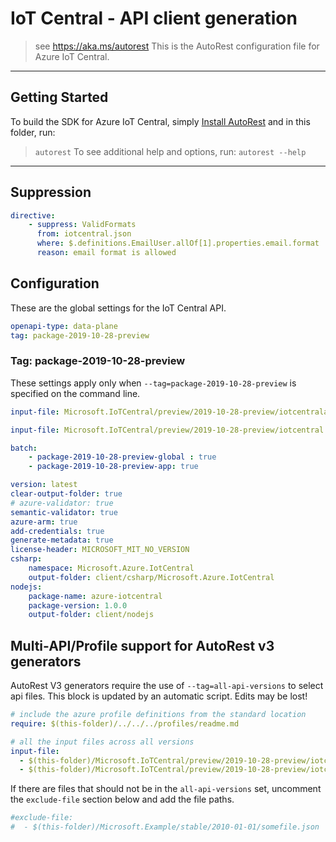 # IoT Central - API client generation
> see https://aka.ms/autorest
This is the AutoRest configuration file for Azure IoT Central.
---
## Getting Started
To build the SDK for Azure IoT Central, simply [Install AutoRest](https://aka.ms/autorest/install) and in this folder, run:
> `autorest`
To see additional help and options, run:
> `autorest --help`
---

## Suppression

``` yaml
directive:
    - suppress: ValidFormats
      from: iotcentral.json
      where: $.definitions.EmailUser.allOf[1].properties.email.format
      reason: email format is allowed
```

## Configuration
These are the global settings for the IoT Central API.
``` yaml
openapi-type: data-plane
tag: package-2019-10-28-preview
```

### Tag: package-2019-10-28-preview
These settings apply only when `--tag=package-2019-10-28-preview` is specified on the command line.

```yaml $(package-2019-10-28-preview-global)
input-file: Microsoft.IoTCentral/preview/2019-10-28-preview/iotcentralapps.json
```
```yaml $(package-2019-10-28-preview-app)
input-file: Microsoft.IoTCentral/preview/2019-10-28-preview/iotcentral.json
```

```yaml
batch:
    - package-2019-10-28-preview-global : true
    - package-2019-10-28-preview-app: true
```

```yaml
version: latest
clear-output-folder: true
# azure-validator: true
semantic-validator: true
azure-arm: true
add-credentials: true
generate-metadata: true
license-header: MICROSOFT_MIT_NO_VERSION
csharp:
    namespace: Microsoft.Azure.IotCentral
    output-folder: client/csharp/Microsoft.Azure.IotCentral
nodejs:
    package-name: azure-iotcentral
    package-version: 1.0.0
    output-folder: client/nodejs
```
## Multi-API/Profile support for AutoRest v3 generators 
AutoRest V3 generators require the use of `--tag=all-api-versions` to select api files.
This block is updated by an automatic script. Edits may be lost!
``` yaml $(tag) == 'all-api-versions' /* autogenerated */
# include the azure profile definitions from the standard location
require: $(this-folder)/../../../profiles/readme.md

# all the input files across all versions
input-file:
  - $(this-folder)/Microsoft.IoTCentral/preview/2019-10-28-preview/iotcentralapps.json
  - $(this-folder)/Microsoft.IoTCentral/preview/2019-10-28-preview/iotcentral.json

```
If there are files that should not be in the `all-api-versions` set, 
uncomment the  `exclude-file` section below and add the file paths.
``` yaml $(tag) == 'all-api-versions'
#exclude-file: 
#  - $(this-folder)/Microsoft.Example/stable/2010-01-01/somefile.json
```